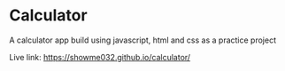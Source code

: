 # Calculator

A calculator app build using javascript, html and css as a practice project

Live link: https://showme032.github.io/calculator/
